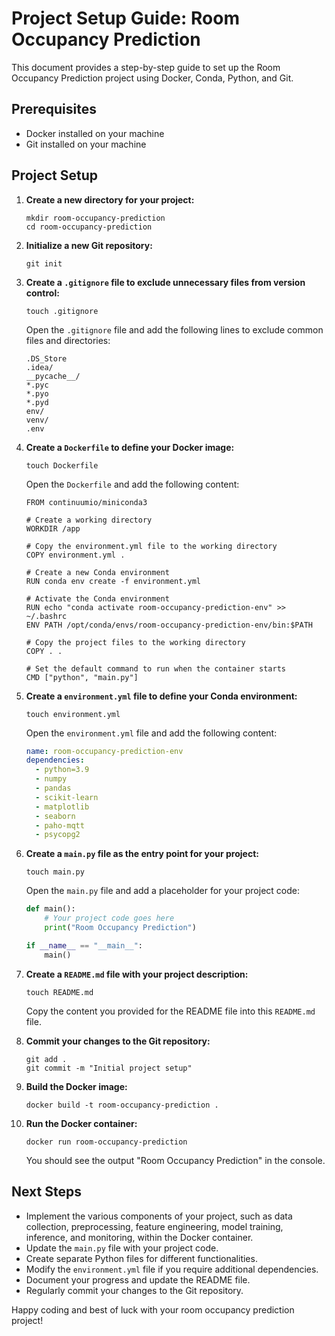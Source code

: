 # Project Setup Guide: Room Occupancy Prediction

This document provides a step-by-step guide to set up the Room Occupancy Prediction project using Docker, Conda, Python, and Git.

## Prerequisites

- Docker installed on your machine
- Git installed on your machine

## Project Setup

1. **Create a new directory for your project:**
   ```
   mkdir room-occupancy-prediction
   cd room-occupancy-prediction
   ```

2. **Initialize a new Git repository:**
   ```
   git init
   ```

3. **Create a `.gitignore` file to exclude unnecessary files from version control:**
   ```
   touch .gitignore
   ```
   Open the `.gitignore` file and add the following lines to exclude common files and directories:
   ```
   .DS_Store
   .idea/
   __pycache__/
   *.pyc
   *.pyo
   *.pyd
   env/
   venv/
   .env
   ```

4. **Create a `Dockerfile` to define your Docker image:**
   ```
   touch Dockerfile
   ```
   Open the `Dockerfile` and add the following content:
   ```
   FROM continuumio/miniconda3

   # Create a working directory
   WORKDIR /app

   # Copy the environment.yml file to the working directory
   COPY environment.yml .

   # Create a new Conda environment
   RUN conda env create -f environment.yml

   # Activate the Conda environment
   RUN echo "conda activate room-occupancy-prediction-env" >> ~/.bashrc
   ENV PATH /opt/conda/envs/room-occupancy-prediction-env/bin:$PATH

   # Copy the project files to the working directory
   COPY . .

   # Set the default command to run when the container starts
   CMD ["python", "main.py"]
   ```

5. **Create a `environment.yml` file to define your Conda environment:**
   ```
   touch environment.yml
   ```
   Open the `environment.yml` file and add the following content:
   ```yaml
   name: room-occupancy-prediction-env
   dependencies:
     - python=3.9
     - numpy
     - pandas
     - scikit-learn
     - matplotlib
     - seaborn
     - paho-mqtt
     - psycopg2
   ```

6. **Create a `main.py` file as the entry point for your project:**
   ```
   touch main.py
   ```
   Open the `main.py` file and add a placeholder for your project code:
   ```python
   def main():
       # Your project code goes here
       print("Room Occupancy Prediction")

   if __name__ == "__main__":
       main()
   ```

7. **Create a `README.md` file with your project description:**
   ```
   touch README.md
   ```
   Copy the content you provided for the README file into this `README.md` file.

8. **Commit your changes to the Git repository:**
   ```
   git add .
   git commit -m "Initial project setup"
   ```

9. **Build the Docker image:**
   ```
   docker build -t room-occupancy-prediction .
   ```

10. **Run the Docker container:**
    ```
    docker run room-occupancy-prediction
    ```
    You should see the output "Room Occupancy Prediction" in the console.

## Next Steps

- Implement the various components of your project, such as data collection, preprocessing, feature engineering, model training, inference, and monitoring, within the Docker container.
- Update the `main.py` file with your project code.
- Create separate Python files for different functionalities.
- Modify the `environment.yml` file if you require additional dependencies.
- Document your progress and update the README file.
- Regularly commit your changes to the Git repository.

Happy coding and best of luck with your room occupancy prediction project!
